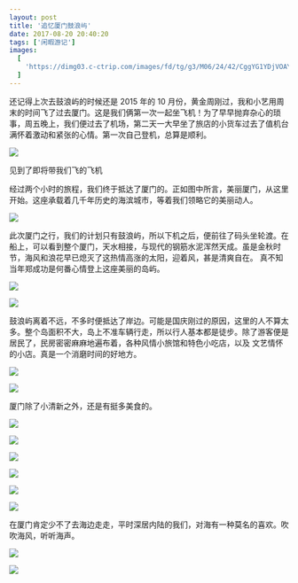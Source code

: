 ```yaml
---
layout: post
title: '追忆厦门鼓浪屿'
date: 2017-08-20 20:40:20
tags: ['闲暇游记']
images:
  [
    'https://dimg03.c-ctrip.com/images/fd/tg/g3/M06/24/42/CggYG1YDjVOAYL5HAAuB_J_Kaao324_R_1600_10000_Mtg_7.jpg',
  ]
---
```


还记得上次去鼓浪屿的时候还是 2015 年的 10 月份，黄金周刚过，我和小艺用周末的时间飞了过去厦门。这是我们俩第一次一起坐飞机！为了早早抛弃杂心的琐事，周五晚上，我们便过去了机场，第二天一大早坐了旅店的小货车过去了值机台
满怀着激动和紧张的心情。第一次自己登机，总算是顺利。

![](./1.JPG)

见到了即将带我们飞的飞机

经过两个小时的旅程，我们终于抵达了厦门的。正如图中所言，美丽厦门，从这里开始。这座承载着几千年历史的海滨城市，等着我们领略它的美丽动人。

![](./2.JPG)

此次厦门之行，我们的计划只有鼓浪屿，所以下机之后，便前往了码头坐轮渡。在船上，可以看到整个厦门，天水相接，与现代的钢筋水泥浑然天成。虽是金秋时节，海风和浪花早已熄灭了这热情高涨的太阳，迎着风，甚是清爽自在。
真不知当年郑成功是何番心情登上这座美丽的岛屿。

![](./3.JPG)

![](./7.JPG)

鼓浪屿离着不远，不多时便抵达了岸边。可能是国庆刚过的原因，这里的人不算太多。整个岛面积不大，岛上不准车辆行走，所以行人基本都是徒步。除了游客便是居民了，民房密密麻麻地遍布着，各种风情小旅馆和特色小吃店，以及
文艺情怀的小店。真是一个消磨时间的好地方。

![](./14.JPG)

![](./15.JPG)

厦门除了小清新之外，还是有挺多美食的。

![](./5.JPG)

![](./6.JPG)

![](./10.JPG)

![](./11.JPG)

![](./12.JPG)

![](./13.JPG)

在厦门肯定少不了去海边走走，平时深居内陆的我们，对海有一种莫名的喜欢。吹吹海风，听听海声。

![](./16.JPG)

![](./17.JPG)
